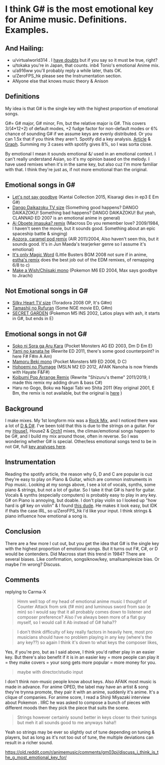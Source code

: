 # I think G# is the most emotional key for Anime music. Definitions. Examples.

And Hailing:
---
- u/virtualworld314 . I [have doubts](https://old.reddit.com/r/animemusic/comments/gignzg/hiii_3_im_a_japanese_artist_if_just_one_person/) but if you say so it must be true, right?
- u/tokaka you're in Japan, that counts. inb4 Tonio's emotional Anime mix.
- u/a916ww you'll probably reply a while later, thats OK.
- u/ZeroFPS_hk please see the Instrumentation section.
- ANyone else that knows music theory & Anison

Definitions
---
My idea is that G# is the single key with the highest proportion of emotional songs. 

G#= G# major, G# minor, Fm, but the relative major is G#. This covers 3/(4*12+2) of default modes, +2 fudge factor for non-default modes or 6% chance of sounding G# if we assume keys are evenly distributed. Or you can 1.5x that if you think they aren't. Spotify did a key analysis. [Article](https://www.hypebot.com/hypebot/2015/05/the-most-popular-keys-of-all-music-on-spotify.html) & [Graph](http://web.archive.org/web/20161206052806/https://spotifyinsights.files.wordpress.com/2015/05/keys.png). Summing my 3 cases with spotify gives 8%, so I was sorta close.

By emotional I mean it sounds emotional &/ used in an emotional context. I can't really understand Asian, so it's my opinion based on the melody. I have used remixes when it's in the same key, but also cuz I'm more familiar with that. I think they're just as, if not more emotional than the original.

Emotional songs in G#
---
- [Let's not say goodbye](https://www.youtube.com/watch?v=b0CnFW1cqfQ) (Kantai Collection 2015, Kisaragi dies in ep3 E Em G#)
- [Dango Daikazoku TV size](https://www.youtube.com/watch?v=XXDxZ0YGWG8) (Something good happens? DANGO DAIKAZOKU! Something bad happens? DANGO DAIKAZOKU! But yeah, CLANNAD ED 2007 is an emotional anime in general)
- [Ai Oboete imasuka? remix](https://www.youtube.com/watch?v=XweVpC81hhg) (Macross Do you remember love? 2009/1984, I haven't seen the movie, but it sounds good. Something about an epic spaceship battle & singing)
- [Aozora, caramel pod remix](https://soundcloud.com/gabymdolla-1/aozora-caramel-pod-remix) (AIR 2011/2004, Also haven't seen this, but it sounds good. It's in Jun Maeda's tearjerker genre so I assume it's emotional)
- [It's only Magic Word](https://www.youtube.com/watch?v=BDV1rOKElTY) (Little Busters BGM 2008 not sure if in anime, [estha's remix](https://www.youtube.com/watch?v=J1Ek4ytanAk) does the best job out of the EDM remixes, of remapping 6/8 to c)
- [Make a Wish/Chiisaki mono](https://www.youtube.com/watch?v=BbYPXwoydMQ) (Pokemon M6 ED 2004, Max says goodbye to Jirachi)


Not Emotional songs in G#
---
- [Silky Heart TV size](https://www.youtube.com/watch?v=ey0T9h1Ibng) (Toradora 2008 OP, It's G#m)
- [Tamashii no Rufuran](https://www.youtube.com/watch?v=cG1h_liiZpY) (Some NGE movie ED, G#m)
- [SECRET GARDEN](https://www.youtube.com/watch?v=65XWQJR20Yo) (Pokemon M5 INS 2002, Latios plays with ash, it starts in G#, but ends in E)

Emotional songs in not G#
---
- [Soko ni Sora ga Aru Kara](https://www.youtube.com/watch?v=_whqeP27Tcw) (Pocket Monsters AG ED 2003, Dm D Em E)
- [Yami no kanata he](https://www.youtube.com/watch?v=9gy7KyvXIP0) (Rewrite ED 2011, there's some good counterpoint? in here F# F#m A Am)
- [Mamoru Beki mono](https://www.youtube.com/watch?v=A72KuWizWYs) (Pocket Monsters M9 ED 2006, D C)
- [Hohoemi no Plumage](https://www.youtube.com/watch?v=NU93Tf6stbo) (MSLN M2 ED 2012, AFAIK Nanoha is now friends with Hayate F&F#)
- [Koibumi Pop Arrange Remix](https://hearthis.at/jZGMYrcb/koibumi-pop20c-master/) (Rewrite "Shizuru's theme" 2011/2019, I made this remix my adding drum & bass C#)
- Haru no Gogo, Boku wa Nagai Tabi wo Shita 2011 (Key original 2001, E Bm, the remix is not available, but the original is [here](https://www.youtube.com/watch?v=geLXk6fJDLI) )



Background
---
I make mixes. My 1st longform mix was a [Rock Mix](https://hearthis.at/jzgmyrcb/dal-op-c3-op24/), and I noticed there was a lot of [D & D#](https://i.imgur.com/aInzur5.png). I've been told that this is due to the strings on a guitar. For my [House1](https://hearthis.at/jzgmyrcb/houseanime51k-3/KGQ/), House2 & [Orch1](https://hearthis.at/jzgmyrcb/orchestralmix51c/) mixes, the climax/emotional songs happen to be G#, and I build my mix around those, often in reverse. So I was wondering whether G# is special. Other/less emotional songs tend to be in not G#, full [key analyses here](https://imgur.com/a/Bog9GyC).


Instrumentation
---
Reading the spotify article, the reason why G, D and C are popular is cuz they're easy to play on Piano & Guitar, which are common instruments in Pop music. Looking at my songs above, I see a lot of vocals, synths, some piano & strings, but not a lot of guitar. So I take it that G# is hard for guitar. Vocals & synths (especially computers) is probably easy to play in any key. G# on Piano is annoying, but doable. I don't play violin so I looked up "how hard is g# key on violin" & I found [this dude](https://www.youtube.com/watch?v=0qY_UlM7kYU). He makes it look easy, but IDK if thats the case IRL, so u/ZeroFPS_hk I'd like your input. I think strings & piano influence how emotional a song is.

Conclusion
---

There are a few more I cut out, but you get the idea that G# is the single key with the highest proportion of emotional songs. But it turns out F#, C#, or D would be contenders. Did Macross start this trend in 1984? There are several biases. Like confirmation, songsiknow/key, smallsamplesize bias. Or maybe I'm wrong? Discuss.

Comments
---
replying to Carma-X

>Hmm well top of my head of emotional anime music I thought of Counter Attack from snk (f# min) and luminous sword from sao (e min) so I would say that it all probably comes down to listener and composer preference? Also I've always been more of a flat guy myself, so I would call it Ab instead of G# haha??

>I don't think difficulty of key really factors in heavily here, most pro musicians should have no problem playing in any key (where's the any key??) so again I think it's down to what keys the composer likes,

Yes, if you're pro, but as I said above, I think you'd rather play in an easier key. But there's also benefit if it is in an easier key = more people can play it = they make covers = your song gets more popular = more money for you.

>maybe with director/studio input

I don't think non-music people know about keys. Also AFAIK most music is made in advance. For anime OPED, the label may have an artist & song they're trynna promote, they pair it with an anime, suddenly it's anime. It's a clique of companies. For anime score, I read a Shinji Miyazaki interview about Pokemon . IIRC he was asked to compose a bunch of pieces with different moods then they pick the piece that suits the scene.

>Strings however certainly sound better in keys closer to their tunings but meh it all sounds good to me anyways haha!!

Yeah so strings may be ever so slightly out of tune depending on tuning & players, but as long as it's not too out of tune, the multiple deviations can result in a richer sound.

https://old.reddit.com/r/animemusic/comments/gm03pi/discuss_i_think_is_the_g_most_emotional_key_for/
